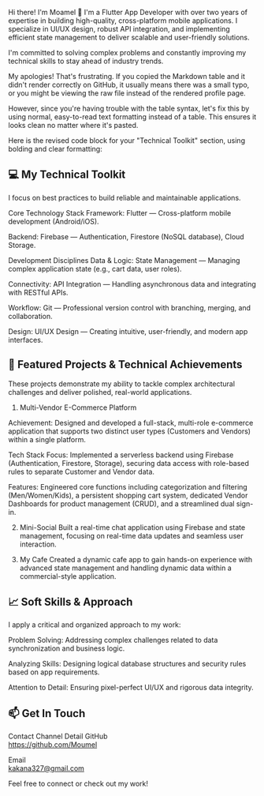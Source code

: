 Hi there! I'm Moamel 👋
I'm a Flutter App Developer with over two years of expertise in building high-quality, cross-platform mobile applications. I specialize in UI/UX design, robust API integration, and implementing efficient state management to deliver scalable and user-friendly solutions.


I'm committed to solving complex problems and constantly improving my technical skills to stay ahead of industry trends.

My apologies! That's frustrating. If you copied the Markdown table and it didn't render correctly on GitHub, it usually means there was a small typo, or you might be viewing the raw file instead of the rendered profile page.

However, since you're having trouble with the table syntax, let's fix this by using normal, easy-to-read text formatting instead of a table. This ensures it looks clean no matter where it's pasted.

Here is the revised code block for your "Technical Toolkit" section, using bolding and clear formatting:

## 💻 My Technical Toolkit
I focus on best practices to build reliable and maintainable applications.

Core Technology Stack
Framework: Flutter — Cross-platform mobile development (Android/iOS).

Backend: Firebase — Authentication, Firestore (NoSQL database), Cloud Storage.

Development Disciplines
Data & Logic: State Management — Managing complex application state (e.g., cart data, user roles).

Connectivity: API Integration — Handling asynchronous data and integrating with RESTful APIs.

Workflow: Git — Professional version control with branching, merging, and collaboration.

Design: UI/UX Design — Creating intuitive, user-friendly, and modern app interfaces.

## 🌟 Featured Projects & Technical Achievements
These projects demonstrate my ability to tackle complex architectural challenges and deliver polished, real-world applications.

1. Multi-Vendor E-Commerce Platform

Achievement: Designed and developed a full-stack, multi-role e-commerce application that supports two distinct user types (Customers and Vendors) within a single platform.


Tech Stack Focus: Implemented a serverless backend using Firebase (Authentication, Firestore, Storage), securing data access with role-based rules to separate Customer and Vendor data.


Features: Engineered core functions including categorization and filtering (Men/Women/Kids), a persistent shopping cart system, dedicated Vendor Dashboards for product management (CRUD), and a streamlined dual sign-in.

2. Mini-Social
Built a real-time chat application using Firebase and state management, focusing on real-time data updates and seamless user interaction.

3. My Cafe
Created a dynamic cafe app to gain hands-on experience with advanced state management and handling dynamic data within a commercial-style application.

## 📈 Soft Skills & Approach
I apply a critical and organized approach to my work:

Problem Solving: Addressing complex challenges related to data synchronization and business logic.

Analyzing Skills: Designing logical database structures and security rules based on app requirements.


Attention to Detail: Ensuring pixel-perfect UI/UX and rigorous data integrity.

## 📫 Get In Touch
Contact Channel	Detail
GitHub		
https://github.com/Moumel 

Email		
kakana327@gmail.com 

Feel free to connect or check out my work!
